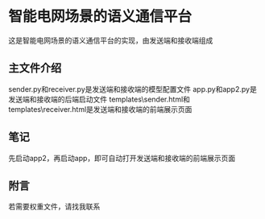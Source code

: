 智能电网场景的语义通信平台
====
这是智能电网场景的语义通信平台的实现，由发送端和接收端组成

主文件介绍
---
sender.py和receiver.py是发送端和接收端的模型配置文件
app.py和app2.py是发送端和接收端的后端启动文件
templates\sender.html和templates\receiver.html是发送端和接收端的前端展示页面

笔记
--
先启动app2，再启动app，即可自动打开发送端和接收端的前端展示页面

附言
--
若需要权重文件，请找我联系
